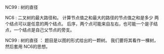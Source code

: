NC99 :  树的直径


NC6 : 二叉树的最大路径和。 计算节点值之和最大的路径的节点值之和是多少
        两个结点可以是任意的两个结点。 
        后序，两个点可能来自左右，也可能一个是子结点，一个结点是自己父节点的旁支。

NC99 :  树的直径 ： 题目是以图的形式给出的一颗树。 我们要将其看作一棵树，然后套用 NC6的思想。